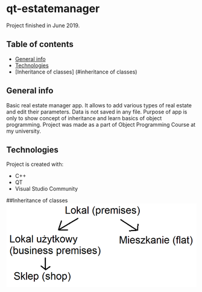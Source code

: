 # qt-estatemanager
Project finished in June 2019.

## Table of contents
* [General info](#general-info)
* [Technologies](#technologies)
* [Inheritance of classes] (#inheritance of classes)

## General info
Basic real estate manager app. It allows to add various types of real estate and edit their parameters. 
Data is not saved in any file. Purpose of app is only to show concept of inheritance and learn basics of object programming.
Project was made as a part of Object Programming Course at my university.
	
## Technologies
Project is created with:
* C++
* QT
* Visual Studio Community

##Inheritance of classes
![classes](classes.png)
